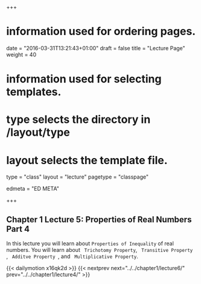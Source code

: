 +++
# information used for ordering pages.
date = "2016-03-31T13:21:43+01:00"
draft = false
title = "Lecture Page"
weight = 40

# information used for selecting templates.
# type selects the directory in /layout/type
# layout selects the template file.

type   = "class"
layout = "lecture"
pagetype = "classpage"





edmeta = "ED META"

+++
## Chapter 1 Lecture 5: Properties of Real Numbers Part 4
<p class="lead"> In this lecture you will learn about 
<code>Properties of Inequality</code> of real numbers.
You will learn about <code> Trichotomy Property</code>, <code> Transitive Property </code>,
<code> Additve Property </code>, and <code> Multiplicative Property</code>.
</p>

{{< dailymotion x16qk2d >}}
{{< nextprev next="../../chapter1/lecture6/"     prev="../../chapter1/lecture4/"  >}}

